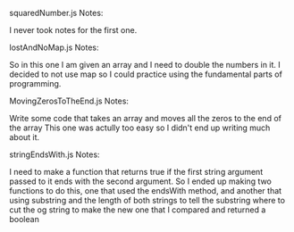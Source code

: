 squaredNumber.js Notes:

I never took notes for the first one.


lostAndNoMap.js Notes:

So in this one I am given an array and I need to double the numbers in it.
I decided to not use map so I could practice using the fundamental parts of programming.


MovingZerosToTheEnd.js Notes:

Write some code that takes an array and moves all the zeros to the end of the array
This one was actully too easy so I didn't end up writing much about it.


stringEndsWith.js Notes:

I need to make a function that returns true if the first string argument passed to it ends with the second argument.
So I ended up making two functions to do this, one that used the endsWith method, and another that using
substring and the length of both strings to tell the substring where to cut the og string to make the new one
that I compared and returned a boolean
